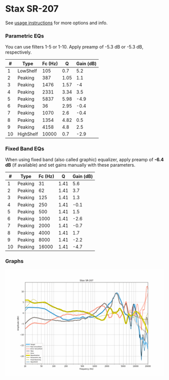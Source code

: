 # Stax SR-207
See [usage instructions](https://github.com/jaakkopasanen/AutoEq#usage) for more options and info.

### Parametric EQs
You can use filters 1-5 or 1-10. Apply preamp of -5.3 dB or -5.3 dB, respectively.

|   # | Type      |   Fc (Hz) |    Q |   Gain (dB) |
|-----|-----------|-----------|------|-------------|
|   1 | LowShelf  |       105 | 0.7  |         5.2 |
|   2 | Peaking   |       387 | 1.05 |         1.1 |
|   3 | Peaking   |      1476 | 1.57 |        -4   |
|   4 | Peaking   |      2331 | 3.34 |         3.5 |
|   5 | Peaking   |      5837 | 5.98 |        -4.9 |
|   6 | Peaking   |        36 | 2.95 |        -0.4 |
|   7 | Peaking   |      1070 | 2.6  |        -0.4 |
|   8 | Peaking   |      1354 | 4.82 |         0.5 |
|   9 | Peaking   |      4158 | 4.8  |         2.5 |
|  10 | HighShelf |     10000 | 0.7  |        -2.9 |

### Fixed Band EQs
When using fixed band (also called graphic) equalizer, apply preamp of **-6.4 dB** (if available) and set gains manually with these parameters.

|   # | Type    |   Fc (Hz) |    Q |   Gain (dB) |
|-----|---------|-----------|------|-------------|
|   1 | Peaking |        31 | 1.41 |         5.6 |
|   2 | Peaking |        62 | 1.41 |         3.7 |
|   3 | Peaking |       125 | 1.41 |         1.3 |
|   4 | Peaking |       250 | 1.41 |        -0.1 |
|   5 | Peaking |       500 | 1.41 |         1.5 |
|   6 | Peaking |      1000 | 1.41 |        -2.6 |
|   7 | Peaking |      2000 | 1.41 |        -0.7 |
|   8 | Peaking |      4000 | 1.41 |         1.7 |
|   9 | Peaking |      8000 | 1.41 |        -2.2 |
|  10 | Peaking |     16000 | 1.41 |        -4.7 |

### Graphs
![](./Stax%20SR-207.png)
